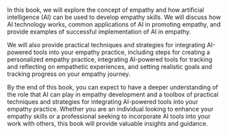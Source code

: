 
In this book, we will explore the concept of empathy and how artificial intelligence (AI) can be used to develop empathy skills. We will discuss how AI technology works, common applications of AI in promoting empathy, and provide examples of successful implementation of AI in empathy.

We will also provide practical techniques and strategies for integrating AI-powered tools into your empathy practice, including steps for creating a personalized empathy practice, integrating AI-powered tools for tracking and reflecting on empathetic experiences, and setting realistic goals and tracking progress on your empathy journey.

By the end of this book, you can expect to have a deeper understanding of the role that AI can play in empathy development and a toolbox of practical techniques and strategies for integrating AI-powered tools into your empathy practice. Whether you are an individual looking to enhance your empathy skills or a professional seeking to incorporate AI tools into your work with others, this book will provide valuable insights and guidance.
